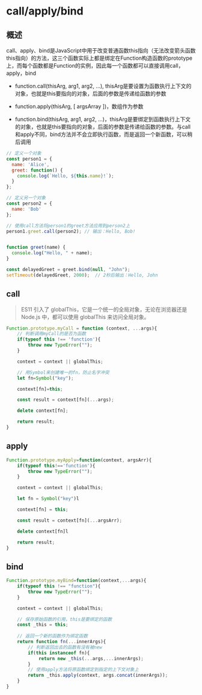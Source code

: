 # call/apply/bind

## 概述
call、apply、bind是JavaScript中用于改变普通函数this指向（无法改变箭头函数this指向）的方法，这三个函数实际上都是绑定在Function构造函数的prototype上，而每个函数都是Function的实例，因此每一个函数都可以直接调用call，apply，bind

- function.call(thisArg, arg1, arg2, ...), thisArg是要设置为函数执行上下文的对象，也就是this要指向的对象，后面的参数是传递给函数的参数

- function.apply(thisArg, [ argsArray ])，数组作为参数

- function.bind(thisArg, arg1, arg2, ...)，thisArg是要绑定到函数执行上下文的对象，也就是this要指向的对象，后面的参数是传递给函数的参数。与call和apply不同，bind方法并不会立即执行函数，而是返回一个新函数，可以稍后调用

```js
// 定义一个对象
const person1 = {
  name: 'Alice',
  greet: function() {
    console.log(`Hello, ${this.name}!`);
  }
};

// 定义另一个对象
const person2 = {
  name: 'Bob'
};

// 使用call方法将person1的greet方法应用到person2上
person1.greet.call(person2); // 输出：Hello, Bob!


function greet(name) {
  console.log("Hello, " + name);
}

const delayedGreet = greet.bind(null, "John");
setTimeout(delayedGreet, 2000);  // 2秒后输出：Hello, John
```


## call
> ES11 引入了 globalThis，它是一个统一的全局对象，无论在浏览器还是 Node.js 中，都可以使用 globalThis 来访问全局对象。

```js
Function.prototype.myCall = function (context, ...args){
    // 判断调用myCall的是否为函数
    if(typeof this !== 'function'){
        throw new TypeError("");
    }

    context = context || globalThis;

    // 用Symbol来创建唯一的fn，防止名字冲突
    let fn=Symbol("key");

    context[fn]=this;

    const result = context[fn](...args);

    delete context[fn];

    return result;
}
```

## apply
```js
Function.prototype.myApply=function(context, argsArr){
    if(typeof this!=='function'){
        throw new TypeError("");
    }

    context = context || globalThis;

    let fn = Symbol("key")l

    context[fn] = this;

    const result = context[fn](...argsArr);

    delete context[fn]l

    return result;
}

```


## bind

```js
Function.prototype.myBind=function(context,...args){
    if(typeof this !== "function"){
        throw new TypeError("");
    }

    context = context || globalThis;

    // 保存原始函数的引用，this是要绑定的函数
    const _this = this;
    
    // 返回一个新的函数作为绑定函数
    return function fn(...innerArgs){
        // 判断返回出去的函数有没有被new
        if(this instanceof fn){
            return new _this(...args,...innerArgs);
        }
        // 使用apply方法将原函数绑定到指定的上下文对象上
        return _this.apply(context, args.concat(innerArgs));
    }
}
```














